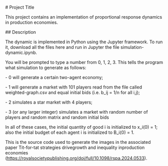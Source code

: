 ﻿\# Project Title

This project contains an implementation of proportional response dynamics in production economies. 

\## Description

The dynamic is implemented in Python using the Jupyter framework. To run it, download all the files here and run in Jupyter the file simulation-dynamic.ipynb.

You will be prompted to type a number from 0, 1, 2, 3. This tells the program what simulation to generate as follows:

\- 0 will generate a certain two-agent economy;

\- 1 will generate a market with 101 players read from the file called weighted-graph.csv and equal initial bids (i.e. b\_ij = 1/n for all i,j); 

\- 2 simulates a  star market with 4 players; 

\- 3 (or any larger integer) simulates a market with random number of players and random matrix and random initial bids

In all of these cases, the initial quantity of good i is initialized to x\_i(0) = 1; also the initial budget of each agent i is initialized to B\_i(0) = 1.

This is the source code used to generate the images in the associated paper Tit-for-tat strategies drivegrowth and inequality inproduction economies (https://royalsocietypublishing.org/doi/full/10.1098/rspa.2024.0533).





